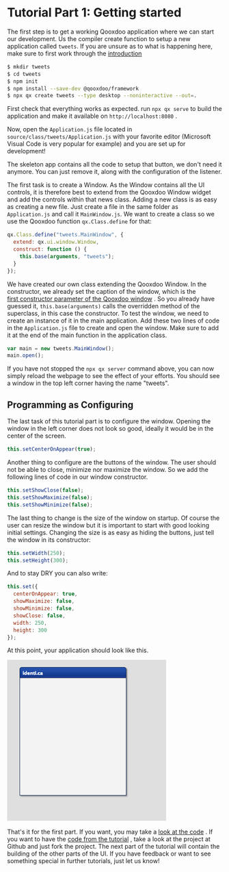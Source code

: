 # Tutorial Part 1: Getting started

The first step is to get a working Qooxdoo application where we can start our
development. Us the compiler create function to setup a new application called
`tweets`. If you are unsure as to what is happening here, make sure to first
work through the [introduction](/)

```bash
$ mkdir tweets
$ cd tweets
$ npm init
$ npm install --save-dev @qooxdoo/framework
$ npx qx create tweets --type desktop --noninteractive --out=.
```

First check that everything works as expected. run `npx qx serve` to build the
application and make it available on `http://localhost:8080` .

Now, open the `Application.js` file located in
`source/class/tweets/Application.js` with your favorite editor (Microsoft Visual
Code is very popular for example) and you are set up for development!

The skeleton app contains all the code to setup that button, we don't need it
anymore. You can just remove it, along with the configuration of the listener.

The first task is to create a Window. As the Window contains all the UI
controls, it is therefore best to extend from the Qooxdoo Window widget and add
the controls within that news class. Adding a new class is as easy as creating a
new file. Just create a file in the same folder as `Application.js` and call it
`MainWindow.js`. We want to create a class so we use the Qooxdoo function
`qx.Class.define` for that:

```javascript
qx.Class.define("tweets.MainWindow", {
  extend: qx.ui.window.Window,
  construct: function () {
    this.base(arguments, "tweets");
  }
});
```

We have created our own class extending the Qooxdoo Window. In the constructor,
we already set the caption of the window, which is the  
[first constructor parameter of the Qooxdoo window](apps://apiviewer/#qx.ui.window.Window)
. So you already have guessed it, `this.base(arguments)` calls the overridden
method of the superclass, in this case the constructor. To test the window, we
need to create an instance of it in the main application. Add these two lines of
code in the `Application.js` file to create and open the window. Make sure to
add it at the end of the main function in the application class.

```javascript
var main = new tweets.MainWindow();
main.open();
```

If you have not stopped the `npx qx server` command above, you can now simply
reload the webpage to see the effect of your efforts. You should see a window in
the top left corner having the name "tweets".

## Programming as Configuring

The last task of this tutorial part is to configure the window. Opening the
window in the left corner does not look so good, ideally it would be in the
center of the screen.

```javascript
this.setCenterOnAppear(true);
```

Another thing to configure are the buttons of the window. The user should not be
able to close, minimize nor maximize the window. So we add the following lines
of code in our window constructor.

```javascript
this.setShowClose(false);
this.setShowMaximize(false);
this.setShowMinimize(false);
```

The last thing to change is the size of the window on startup. Of course the
user can resize the window but it is important to start with good looking
initial settings. Changing the size is as easy as hiding the buttons, just tell
the window in its constructor:

```javascript
this.setWidth(250);
this.setHeight(300);
```

And to stay DRY you can also write:

```javascript
this.set({
  centerOnAppear: true,
  showMaximize: false,
  showMinimize: false,
  showClose: false,
  width: 250,
  height: 300
});
```

At this point, your application should look like this.

![step 1](step11.png)

That's it for the first part. If you want, you may take a
[look at the code](https://github.com/qooxdoo/qxl.tweet-tutorial/tree/master/tweets/step1)
. If you want to have the
[code from the tutorial](https://github.com/qooxdoo/qxl.tweet-tutorial) , take a
look at the project at Github and just fork the project. The next part of the
tutorial will contain the building of the other parts of the UI. If you have
feedback or want to see something special in further tutorials, just let us
know!
